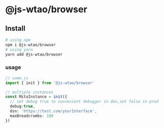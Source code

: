 # @js-wtao/browser


## Install

```bash
# using npm
npm i @js-wtao/browser
# using yarn
yarn add @js-wtao/browser
```

### usage

```typescript
// some.js
import { init } from '@js-wtao/browser'

// multiple instances
const MitoInstance = init({
  // set debug true to convenient debugger in dev,set false in prod
  debug:true,
  dsn: 'https://test.com/yourInterface',
  maxBreadcrumbs: 100
})
```

